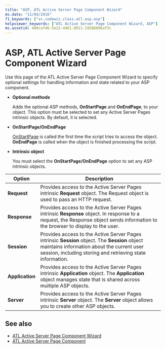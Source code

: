 ```yaml
---
title: "ASP, ATL Active Server Page Component Wizard"
ms.date: "11/04/2016"
f1_keywords: ["vc.codewiz.class.atl.asp.asp"]
helpviewer_keywords: ["ATL Active Server Page Component Wizard, ASP"]
ms.assetid: 4d8cafd6-5e12-4461-8911-29288896af3c
---
```

# ASP, ATL Active Server Page Component Wizard

Use this page of the ATL Active Server Page Component Wizard to specify optional settings for handling information and state related to your ASP component.

- **Optional methods**

   Adds the optional ASP methods, **OnStartPage** and **OnEndPage**, to your object. This option must be selected to set any Active Server Pages intrinsic objects. By default, it is selected.

- **OnStartPage/OnEndPage**

   [OnStartPage](https://msdn.microsoft.com/library/ms691624.aspx) is called the first time the script tries to access the object. **OnEndPage** is called when the object is finished processing the script.

- **Intrinsic object**

   You must select the **OnStartPage/OnEndPage** option to set any ASP intrinsic objects.

|Option|Description|
|------------|-----------------|
|**Request**|Provides access to the Active Server Pages intrinsic **Request** object. The Request object is used to pass an HTTP request.|
|**Response**|Provides access to the Active Server Pages intrinsic **Response** object. In response to a request, the Response object sends information to the browser to display to the user.|
|**Session**|Provides access to the Active Server Pages intrinsic **Session** object. The **Session** object maintains information about the current user session, including storing and retrieving state information.|
|**Application**|Provides access to the Active Server Pages intrinsic **Application** object. The **Application** object manages state that is shared across multiple ASP objects.|
|**Server**|Provides access to the Active Server Pages intrinsic **Server** object. The **Server** object allows you to create other ASP objects.|

## See also

- [ATL Active Server Page Component Wizard](../../atl/reference/atl-active-server-page-component-wizard.md)
- [ATL Active Server Page Component](../../atl/reference/adding-an-atl-active-server-page-component.md)
